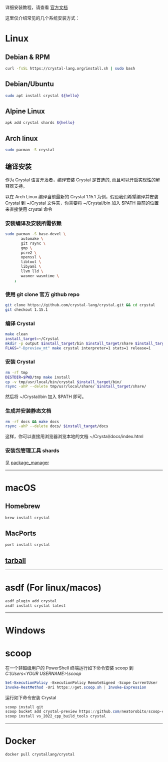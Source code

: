 详细安装教程，请查看 [官方文档](https://crystal-lang.org/install)

这里仅介绍常见的几个系统安装方式：

# Linux

## Debian & RPM

```bash
curl -fsSL https://crystal-lang.org/install.sh | sudo bash
```


## Debian/Ubuntu

```bash
sudo apt install crystal ${hello}
```

## Alpine Linux

```bash
apk add crystal shards ${hello}
```

## Arch linux

```bash
sudo pacman -S crystal
```
## 编译安装

作为 Crystal 语言开发者，编译安装 Crystal 是首选的, 而且可以开启实现性的解释器支持。

以在 Arch Linux 编译当前最新的 Crystal 1.15.1 为例，假设我们希望编译并安装 Crystal 
到 ~/Crystal 文件夹，你需要将 ~/Crystal/bin 加入 $PATH 靠前的位置来直接使用 crystal 命令

### 安装编译及安装所需依赖

```bash
sudo pacman -S base-devel \
       automake \
       git rsync \
       gmp \
       pcre2 \
       openssl \
       libtool \
       libyaml \
       llvm lld \
       wasmer wasmtime \
    ;
```

### 使用 git clone 官方 github repo

```bash
git clone https://github.com/crystal-lang/crystal.git && cd crystal
git checkout 1.15.1
```

### 编译 Crystal

```bash
make clean
install_target=~/Crystal
mkdir -p output $install_target/bin $install_target/share $install_target/share/crystal/src/llvm/ext/
FLAGS="-Dpreview_mt" make crystal interpreter=1 stats=1 release=1
```

### 安装 Crystal

```bash
rm -rf tmp
DESTDIR=$PWD/tmp make install
cp -v tmp/usr/local/bin/crystal $install_target/bin/
rsync -ahP --delete tmp/usr/local/share/ $install_target/share/
```

然后将 ~/Crystal/bin 加入 $PATH 即可。

### 生成并安装静态文档

```bash
rm -rf docs && make docs
rsync -ahP --delete docs/ $install_target/docs
```

这样，你可以直接用浏览器浏览本地的文档 ~/Crystal/docs/index.html

### 安装包管理工具 shards

见 [package_manager](docs/package_manager)

---------


# macOS

## Homebrew 

```bash
brew install crystal
```

## MacPorts

```bash
port install crystal
```

## [tarball](https://github.com/crystal-lang/crystal/releases/download)

-----

# asdf (For linux/macos)

```bash
asdf plugin add crystal
asdf install crystal latest
```


----------


# Windows

# scoop

在一个非超级用户的 PowerShell 终端运行如下命令安装 scoop 到 *C:\Users\<YOUR USERNAME>\scoop*


```powershell
Set-ExecutionPolicy -ExecutionPolicy RemoteSigned -Scope CurrentUser
Invoke-RestMethod -Uri https://get.scoop.sh | Invoke-Expression
```

运行如下命令安装 Crystal

```powershell
scoop install git
scoop bucket add crystal-preview https://github.com/neatorobito/scoop-crystal
scoop install vs_2022_cpp_build_tools crystal
```

-------


# Docker

```bash
docker pull crystallang/crystal
```
